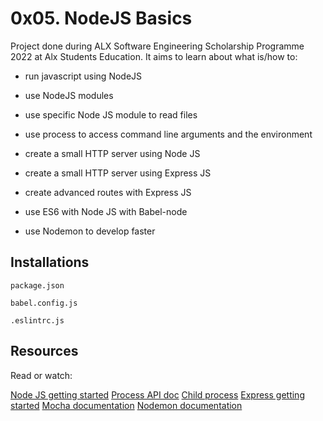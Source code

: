 # 0x05. NodeJS Basics
Project done during ALX Software Engineering Scholarship Programme 2022 at Alx Students Education. It aims to learn about what is/how to:

- run javascript using NodeJS

- use NodeJS modules

- use specific Node JS module to read files

- use process to access command line arguments and the environment

- create a small HTTP server using Node JS

- create a small HTTP server using Express JS

- create advanced routes with Express JS

- use ES6 with Node JS with Babel-node

- use Nodemon to develop faster

## Installations
`package.json`

`babel.config.js`

`.eslintrc.js`

## Resources
Read or watch:

[Node JS getting started](https://nodejs.org/en/docs/guides/getting-started-guide)
[Process API doc](https://node.readthedocs.io/en/latest/api/process/)
[Child process](https://nodejs.org/api/child_process.html)
[Express getting started](https://expressjs.com/en/starter/installing.html)
[Mocha documentation](https://mochajs.org)
[Nodemon documentation](https://mochajs.org)

